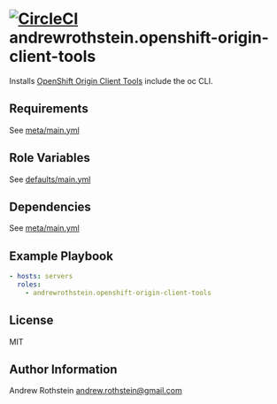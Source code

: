 [![CircleCI](https://circleci.com/gh/andrewrothstein/openshift-origin-client-tools.svg?style=svg)](https://circleci.com/gh/andrewrothstein/openshift-origin-client-tools)
andrewrothstein.openshift-origin-client-tools
=========

Installs [OpenShift Origin Client Tools](https://github.com/openshift/origin) include the oc CLI.

Requirements
------------

See [meta/main.yml](meta/main.yml)

Role Variables
--------------

See [defaults/main.yml](defaults/main.yml)

Dependencies
------------

See [meta/main.yml](meta/main.yml)

Example Playbook
----------------

```yml
- hosts: servers
  roles:
    - andrewrothstein.openshift-origin-client-tools
```

License
-------

MIT

Author Information
------------------

Andrew Rothstein <andrew.rothstein@gmail.com>
